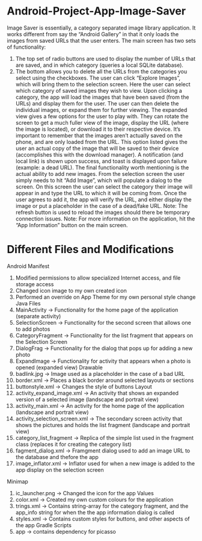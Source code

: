 # Android-Project-App-Image-Saver
Image Saver is essentially, a category separated image library application. It works different from say the “Android Gallery” in that it only loads the images from saved URLs that the user enters. The main screen has two sets of functionality: 
1)	The top set of radio buttons are used to display the number of URLs that are saved, and in which category (queries a local SQLite database).
2)	The bottom allows you to delete all the URLs from the categories you select using the checkboxes.
The user can click “Explore Images”, which will bring them to the selection screen. Here the user can select which category of saved images they wish to view. Upon clicking a category, the app will load the images that have been saved (from the URLs) and display them for the user. The user can then delete the individual images, or expand them for further viewing.
The expanded view gives a few options for the user to play with. They can rotate the screen to get a much fuller view of the image, display the URL (where the image is located), or download it to their respective device. It’s important to remember that the images aren’t actually saved on the phone, and are only loaded from the URL. This option listed gives the user an actual copy of the image that will be saved to their device (accomplishes this with the download manager). A notification (and local link) is shown upon success, and toast is displayed upon failure (example: a dead URL).
The final functionality worth mentioning is the actual ability to add new images. From the selection screen the user simply needs to hit “Add Image”, which will populate a dialog to the screen. On this screen the user can select the category their image will appear in and type the URL to which it will be coming from. Once the user agrees to add it, the app will verify the URL, and either display the image or put a placeholder in the case of a dead/fake URL.
Note: The refresh button is used to reload the images should there be temporary connection issues.
Note: For more information on the application, hit the “App Information” button on the main screen.

# Different Files and Modifications
Android Manifest
1)	Modified permissions to allow specialized Internet access, and file storage access
2)	Changed icon image to my own created icon
3)	Performed an override on App Theme for my own personal style change 
Java Files
1)	MainActivity -> Functionality for the home page of the application (separate activity)
2)	SelectionScreen -> Functionality for the second screen that allows one to add photos
3)	CategoryFragment -> Functionality for the list fragment that appears on the Selection Screen
4)	DialogFrag -> Functionality for the dialog that pops up for adding a new photo
5)	ExpandImage -> Functionality for activity that appears when a photo is opened (expanded view)
Drawable
1)	badlink.jpg -> Image used as a placeholder in the case of a bad URL
2)	border.xml -> Places a black border around selected layouts or sections
3)	buttonstyle.xml -> Changes the style of buttons 
Layout
1)	activity_expand_image.xml -> An activity that shows an expanded version of a selected image (landscape and portrait view)
2)	activity_main.xml -> An activity for the home page of the application (landscape and portrait view)
3)	activity_selection_screen.xml -> The secondary screen activity that shows the pictures and holds the list fragment (landscape and portrait view)
4)	category_list_fragment -> Replica of the simple list used in the fragment class (replaces it for creating the category list)
5)	fagment_dialog.xml -> Framgment dialog used to add an image URL to the database and thefore the app
6)	image_inflator.xml -> Inflator used for when a new image is added to the app display on the selection screen





Minimap
1)	ic_launcher.png -> Changed the icon for the app
Values
1)	color.xml -> Created my own custom colours for the application
2)	trings.xml -> Contains string-array for the category fragment, and the app_info string for when the the app information dialog is called
3)	styles.xml -> Contains custom styles for buttons, and other aspects of the app
Gradle Scripts
1)	app -> contains dependency for picasso

